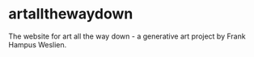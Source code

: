 # artallthewaydown
The website for art all the way down - a generative art project by Frank Hampus Weslien.
